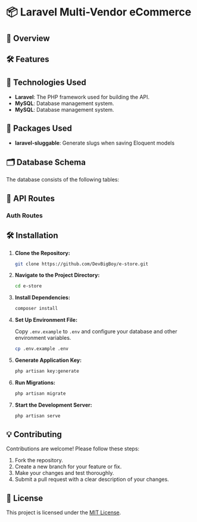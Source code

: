 # 📦 Laravel Multi-Vendor eCommerce

## 🚀 Overview

## 🛠 Features

## 📜 Technologies Used

-   **Laravel**: The PHP framework used for building the API.
-   **MySQL**: Database management system.
-   **MySQL**: Database management system.

## 📜 Packages Used

-   **laravel-sluggable**: Generate slugs when saving Eloquent models

## 🗂 Database Schema

The database consists of the following tables:

## 🔗 API Routes

### Auth Routes

## 🛠 Installation

1. **Clone the Repository:**

    ```bash
    git clone https://github.com/DevBigBoy/e-store.git
    ```

2. **Navigate to the Project Directory:**

    ```bash
    cd e-store
    ```

3. **Install Dependencies:**

    ```bash
    composer install
    ```

4. **Set Up Environment File:**

    Copy `.env.example` to `.env` and configure your database and other environment variables.

    ```bash
    cp .env.example .env
    ```

5. **Generate Application Key:**

    ```bash
    php artisan key:generate
    ```

6. **Run Migrations:**

    ```bash
    php artisan migrate
    ```

7. **Start the Development Server:**

    ```bash
    php artisan serve
    ```

## 💡 Contributing

Contributions are welcome! Please follow these steps:

1. Fork the repository.
2. Create a new branch for your feature or fix.
3. Make your changes and test thoroughly.
4. Submit a pull request with a clear description of your changes.

## 📜 License

This project is licensed under the [MIT License](LICENSE).
